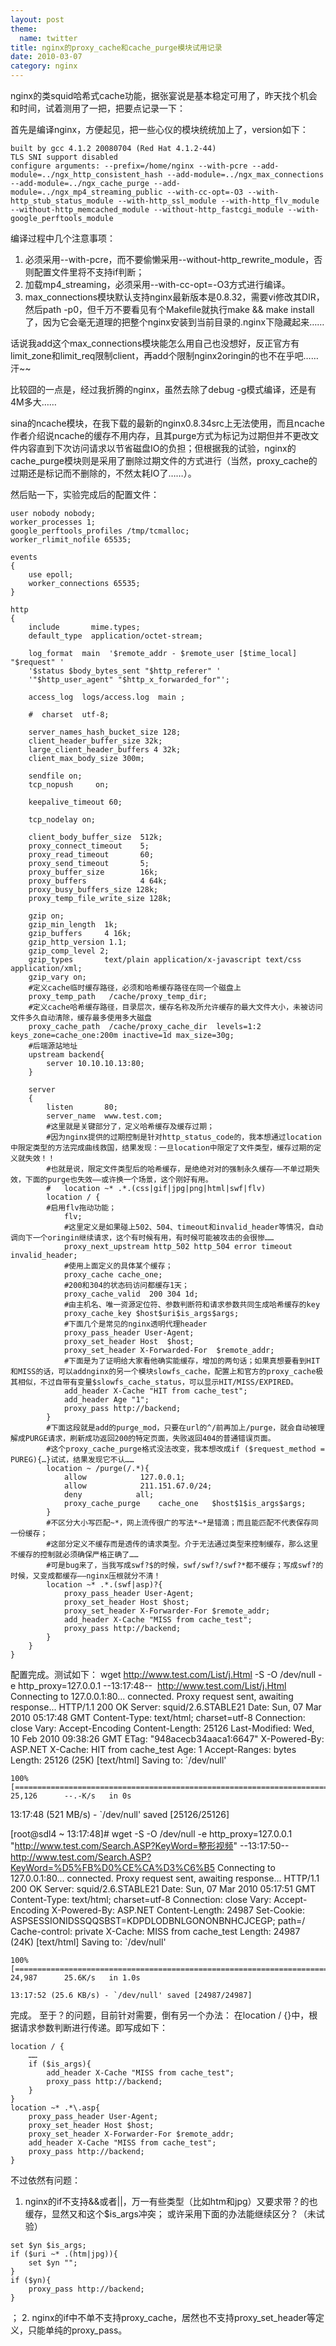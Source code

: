 ```yaml
---
layout: post
theme:
  name: twitter
title: nginx的proxy_cache和cache_purge模块试用记录
date: 2010-03-07
category: nginx
---
```


nginx的类squid哈希式cache功能，据张宴说是基本稳定可用了，昨天找个机会和时间，试着测用了一把，把要点记录一下：

首先是编译nginx，方便起见，把一些心仪的模块统统加上了，version如下：

    built by gcc 4.1.2 20080704 (Red Hat 4.1.2-44)
    TLS SNI support disabled
    configure arguments: --prefix=/home/nginx --with-pcre --add-module=../ngx_http_consistent_hash --add-module=../ngx_max_connections --add-module=../ngx_cache_purge --add-module=../ngx_mp4_streaming_public --with-cc-opt=-O3 --with-http_stub_status_module --with-http_ssl_module --with-http_flv_module --without-http_memcached_module --without-http_fastcgi_module --with-google_perftools_module

编译过程中几个注意事项：

1. 必须采用--with-pcre，而不要偷懒采用--without-http_rewrite_module，否则配置文件里将不支持if判断；
2. 加载mp4_streaming，必须采用--with-cc-opt=-O3方式进行编译。
3. max_connections模块默认支持nginx最新版本是0.8.32，需要vi修改其DIR，然后path -p0，但千万不要看见有个Makefile就执行make && make install了，因为它会毫无道理的把整个nginx安装到当前目录的.nginx下隐藏起来……

话说我add这个max_connections模块能怎么用自己也没想好，反正官方有limit_zone和limit_req限制client，再add个限制nginx2oringin的也不在乎吧……汗~~

比较囧的一点是，经过我折腾的nginx，虽然去除了debug -g模式编译，还是有4M多大……

sina的ncache模块，在我下载的最新的nginx0.8.34src上无法使用，而且ncache作者介绍说ncache的缓存不用内存，且其purge方式为标记为过期但并不更改文件内容直到下次访问请求以节省磁盘IO的负担；但根据我的试验，nginx的cache_purge模块则是采用了删除过期文件的方式进行（当然，proxy_cache的过期还是标记而不删除的，不然太耗IO了……）。

然后贴一下，实验完成后的配置文件：
```nginx
user nobody nobody;
worker_processes 1;
google_perftools_profiles /tmp/tcmalloc;
worker_rlimit_nofile 65535;

events
{
    use epoll;
    worker_connections 65535;
}

http
{
    include       mime.types;
    default_type  application/octet-stream;
    
    log_format  main  '$remote_addr - $remote_user [$time_local] "$request" '
    '$status $body_bytes_sent "$http_referer" '
    '"$http_user_agent" "$http_x_forwarded_for"';
    
    access_log  logs/access.log  main ;
    
    #  charset  utf-8;
    
    server_names_hash_bucket_size 128;
    client_header_buffer_size 32k;
    large_client_header_buffers 4 32k;
    client_max_body_size 300m;
    
    sendfile on;
    tcp_nopush     on;
    
    keepalive_timeout 60;
    
    tcp_nodelay on;
    
    client_body_buffer_size  512k;
    proxy_connect_timeout    5;
    proxy_read_timeout       60;
    proxy_send_timeout       5;
    proxy_buffer_size        16k;
    proxy_buffers            4 64k;
    proxy_busy_buffers_size 128k;
    proxy_temp_file_write_size 128k;
    
    gzip on;
    gzip_min_length  1k;
    gzip_buffers     4 16k;
    gzip_http_version 1.1;
    gzip_comp_level 2;
    gzip_types       text/plain application/x-javascript text/css application/xml;
    gzip_vary on;
    #定义cache临时缓存路径，必须和哈希缓存路径在同一个磁盘上
    proxy_temp_path   /cache/proxy_temp_dir;
    #定义cache哈希缓存路径，目录层次，缓存名称及所允许缓存的最大文件大小，未被访问文件多久自动清除，缓存最多使用多大磁盘
    proxy_cache_path  /cache/proxy_cache_dir  levels=1:2   keys_zone=cache_one:200m inactive=1d max_size=30g;
    #后端源站地址
    upstream backend{
        server 10.10.10.13:80;
    }
    
    server
    {
        listen       80;
        server_name  www.test.com;
        #这里就是关键部分了，定义哈希缓存及缓存过期；
        #因为nginx提供的过期控制是针对http_status_code的，我本想通过location中限定类型的方法完成曲线救国，结果发现：一旦location中限定了文件类型，缓存过期的定义就失效！！
        #也就是说，限定文件类型后的哈希缓存，是绝绝对对的强制永久缓存——不单过期失效，下面的purge也失效——或许换一个场景，这个刚好有用。
        #   location ~* .*.(css|gif|jpg|png|html|swf|flv)
        location / {
        #启用flv拖动功能；
            flv;
            #这里定义是如果碰上502、504、timeout和invalid_header等情况，自动调向下一个oringin继续请求，这个有时候有用，有时候可能被攻击的会很惨……
            proxy_next_upstream http_502 http_504 error timeout invalid_header;
            #使用上面定义的具体某个缓存；
            proxy_cache cache_one;
            #200和304的状态码访问都缓存1天；
            proxy_cache_valid  200 304 1d;
            #由主机名、唯一资源定位符、参数判断符和请求参数共同生成哈希缓存的key
            proxy_cache_key $host$uri$is_args$args;
            #下面几个是常见的nginx透明代理header
            proxy_pass_header User-Agent;
            proxy_set_header Host  $host;
            proxy_set_header X-Forwarded-For  $remote_addr;
            #下面是为了证明给大家看他确实能缓存，增加的两句话；如果真想要看到HIT和MISS的话，可以addnginx的另一个模块slowfs_cache，配置上和官方的proxy_cache极其相似，不过自带有变量$slowfs_cache_status，可以显示HIT/MISS/EXPIRED。
            add_header X-Cache "HIT from cache_test";
            add_header Age "1";
            proxy_pass http://backend;
        }
        #下面这段就是add的purge_mod，只要在url的^/前再加上/purge，就会自动被理解成PURGE请求，刷新成功返回200的特定页面，失败返回404的普通错误页面。
        #这个proxy_cache_purge格式没法改变，我本想改成if ($request_method = PUREG){…}试试，结果发现它不认……
        location ~ /purge(/.*){
            allow            127.0.0.1;
            allow            211.151.67.0/24;
            deny            all;
            proxy_cache_purge    cache_one   $host$1$is_args$args;
        }
        #不区分大小写匹配~*，网上流传很广的写法*~*是错滴；而且能匹配不代表保存同一份缓存；
        #这部分定义不缓存而是透传的请求类型。介于无法通过类型来控制缓存，那么这里不缓存的控制就必须确保严格正确了……
        #可是bug来了，当我写成swf?$的时候，swf/swf?/swf?*都不缓存；写成swf?的时候，又变成都缓存——nginx压根就分不清！
        location ~* .*.(swf|asp)?{
            proxy_pass_header User-Agent;
            proxy_set_header Host $host;
            proxy_set_header X-Forwarder-For $remote_addr;
            add_header X-Cache "MISS from cache_test";
            proxy_pass http://backend;
        }
    }
}
```
配置完成。测试如下：
wget http://www.test.com/List/j.Html -S -O /dev/null -e http_proxy=127.0.0.1
    --13:17:48--  http://www.test.com/List/j.Html
    Connecting to 127.0.0.1:80... connected.
    Proxy request sent, awaiting response...
    HTTP/1.1 200 OK
    Server: squid/2.6.STABLE21
    Date: Sun, 07 Mar 2010 05:17:48 GMT
    Content-Type: text/html; charset=utf-8
    Connection: close
    Vary: Accept-Encoding
    Content-Length: 25126
    Last-Modified: Wed, 10 Feb 2010 09:38:26 GMT
    ETag: "948acecb34aaca1:6647"
    X-Powered-By: ASP.NET
    X-Cache: HIT from cache_test
    Age: 1
    Accept-Ranges: bytes
    Length: 25126 (25K) [text/html]
    Saving to: `/dev/null'
    
    100%[====================================================================================================================>] 25,126      --.-K/s   in 0s

13:17:48 (521 MB/s) - `/dev/null' saved [25126/25126]

[root@sdl4 ~ 13:17:48]#
wget -S -O /dev/null -e http_proxy=127.0.0.1 "http://www.test.com/Search.ASP?KeyWord=整形视频"
    --13:17:50--  http://www.test.com/Search.ASP?KeyWord=%D5%FB%D0%CE%CA%D3%C6%B5
    Connecting to 127.0.0.1:80... connected.
    Proxy request sent, awaiting response...
    HTTP/1.1 200 OK
    Server: squid/2.6.STABLE21
    Date: Sun, 07 Mar 2010 05:17:51 GMT
    Content-Type: text/html; charset=utf-8
    Connection: close
    Vary: Accept-Encoding
    X-Powered-By: ASP.NET
    Content-Length: 24987
    Set-Cookie: ASPSESSIONIDSSQQSBST=KDPDLODBNLGONONBNHCJCEGP; path=/
    Cache-control: private
    X-Cache: MISS from cache_test
    Length: 24987 (24K) [text/html]
    Saving to: `/dev/null'
    
    100%[====================================================================================================================>] 24,987      25.6K/s   in 1.0s
    
    13:17:52 (25.6 KB/s) - `/dev/null' saved [24987/24987]
完成。
至于？的问题，目前针对需要，倒有另一个办法：
在location / {}中，根据请求参数判断进行传递。即写成如下：
```nginx
location / {
    ……
    if ($is_args){
        add_header X-Cache "MISS from cache_test";
        proxy_pass http://backend;
    }
}
location ~* .*\.asp{
    proxy_pass_header User-Agent;
    proxy_set_header Host $host;
    proxy_set_header X-Forwarder-For $remote_addr;
    add_header X-Cache "MISS from cache_test";
    proxy_pass http://backend;
}
```
不过依然有问题：

1. nginx的if不支持&amp;&amp;或者||，万一有些类型（比如htm和jpg）又要求带？的也缓存，显然又和这个$is_args冲突；
或许采用下面的办法能继续区分？（未试验）
```nginx
set $yn $is_args;
if ($uri ~* .(htm|jpg)){
    set $yn "";
}
if ($yn){
    proxy_pass http://backend;
}
```
；
2. nginx的if中不单不支持proxy_cache，居然也不支持proxy_set_header等定义，只能单纯的proxy_pass。


